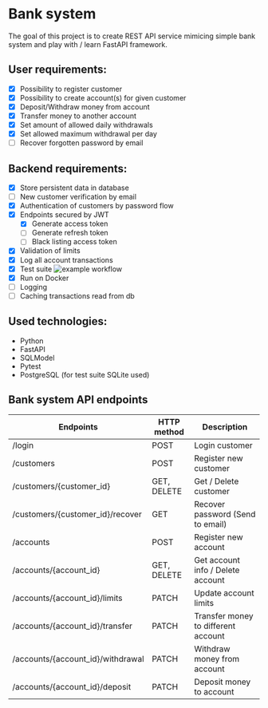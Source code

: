 # Bank system
The goal of this project is to create REST API service mimicing simple bank system and play with / learn FastAPI framework.
## User requirements:
- [X] Possibility to register customer
- [X] Possibility to create account(s) for given customer
- [X] Deposit/Withdraw money from account
- [X] Transfer money to another account
- [X] Set amount of allowed daily withdrawals
- [X] Set allowed maximum withdrawal per day
- [ ] Recover forgotten password by email
## Backend requirements:
- [X] Store persistent data in database
- [ ] New customer verification by email
- [X] Authentication of customers by password flow
- [X] Endpoints secured by JWT
  - [X] Generate access token
  - [ ] Generate refresh token
  - [ ] Black listing access token
- [X] Validation of limits
- [X] Log all account transactions
- [X] Test suite ![example workflow](https://github.com/kalindan/bank-system-fastapi/actions/workflows/python-app.yml/badge.svg)
- [X] Run on Docker
- [ ] Logging 
- [ ] Caching transactions read from db
## Used technologies:
- Python
- FastAPI
- SQLModel
- Pytest
- PostgreSQL (for test suite SQLite used)

## Bank system API endpoints
| Endpoints                          | HTTP method | Description                         |
|------------------------------------|-------------|-------------------------------------|
| /login                             |POST         | Login customer                      |
| /customers                         |POST         | Register new customer               |
| /customers/{customer_id}           |GET, DELETE  | Get / Delete customer               |
| /customers/{customer_id}/recover   |GET          | Recover password (Send to email)    |
| /accounts                          |POST         | Register new account                |
| /accounts/{account_id}             |GET, DELETE  | Get account info / Delete account   |
| /accounts/{account_id}/limits      |PATCH        | Update account limits               |
| /accounts/{account_id}/transfer    |PATCH        | Transfer money to different account |
| /accounts/{account_id}/withdrawal  |PATCH        | Withdraw money from account         |
| /accounts/{account_id}/deposit     |PATCH        | Deposit money to account            |

